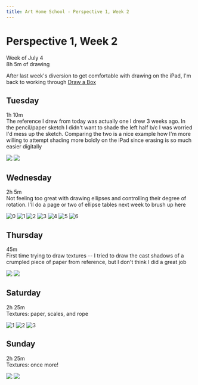 ```yaml
---
title: Art Home School - Perspective 1, Week 2
---
```


<div class="ahs-update">

# Perspective 1, Week 2
Week of July 4 \
8h 5m of drawing

After last week's diversion to get comfortable with drawing on the iPad, I'm back to working through [Draw a Box](https://drawabox.com/)

## Tuesday
<div class="ahs-description">

1h 10m \
The reference I drew from today was actually one I drew 3 weeks ago. In the pencil/paper sketch I didn't want to shade the left half b/c I was worried I'd mess up the sketch. Comparing the two is a nice example how I'm more willing to attempt shading more boldly on the iPad since erasing is so much easier digitally
</div>

<div class="ahs-pics">

<p>
<img class="large" src="../img/art-home-school/head-anatomy-1/week-3/sun-1.jpeg"/>
<img class="large" src="../img/art-home-school/perspective-1/week-3/tue-1.jpg" />
</p>
</div>

## Wednesday
<div class="ahs-description">

2h 5m \
Not feeling too great with drawing ellipses and controlling their degree of rotation. I'll do a page or two of ellipse tables next week to brush up here
</div>

<div class="ahs-pics">

![0](../img/art-home-school/perspective-1/week-3/wed-0.jpg)
![1](../img/art-home-school/perspective-1/week-3/wed-1.jpg)
![2](../img/art-home-school/perspective-1/week-3/wed-2.jpg)
![3](../img/art-home-school/perspective-1/week-3/wed-3.jpg)
![4](../img/art-home-school/perspective-1/week-3/wed-4.jpg)
![5](../img/art-home-school/perspective-1/week-3/wed-5.jpg)
![6](../img/art-home-school/perspective-1/week-3/wed-6.jpg)
</div>

## Thursday
<div class="ahs-description">

45m \
First time trying to draw textures -- I tried to draw the cast shadows of a crumpled piece of paper from reference, but I don't think I did a great job
</div>

<div class="ahs-pics">

<p>
<img class="large" src="../img/art-home-school/perspective-1/week-3/thu-ref.jpg"/>
<img class="large" src="../img/art-home-school/perspective-1/week-3/thu-1.jpg"/>
</p>
</div>

## Saturday
<div class="ahs-description">

2h 25m \
Textures: paper, scales, and rope
</div>

<div class="ahs-pics">

![1](../img/art-home-school/perspective-1/week-3/wed-1.jpg)
![2](../img/art-home-school/perspective-1/week-3/wed-2.jpg)
![3](../img/art-home-school/perspective-1/week-3/wed-3.jpg)

## Sunday
<div class="ahs-description">

2h 25m \
Textures: once more!
</div>

<img class="large" src="../img/art-home-school/perspective-1/week-3/sun-1.jpg"/>
<img class="large" src="../img/art-home-school/perspective-1/week-3/sun-2.jpg"/>

